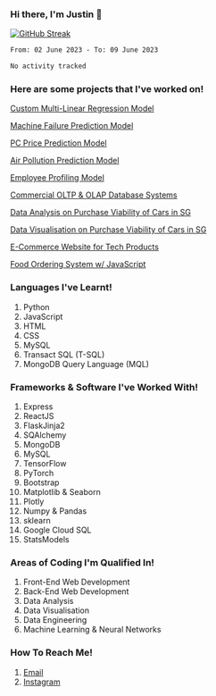 ### Hi there, I'm Justin 👋

[![GitHub Streak](http://github-readme-streak-stats.herokuapp.com?user=amidstdebug&theme=midnight-purple&hide_border=true&date_format=j%20M%5B%20Y%5D)](https://git.io/streak-stats)

<!--START_SECTION:waka-->

```txt
From: 02 June 2023 - To: 09 June 2023

No activity tracked
```

<!--END_SECTION:waka-->

### Here are some projects that I've worked on!
[Custom Multi-Linear Regression Model](https://github.com/amidstdebug/DAAA-Y2-S1/blob/main/Maths/CA2/Maths%20Assignment%202.docx)

[Machine Failure Prediction Model](https://github.com/amidstdebug/DAAA-Y2-S1/tree/main/AI%20%26%20Machine%20Learning/CA1/Machine%20Failure%20Prediction%20Model)

[PC Price Prediction Model](https://github.com/amidstdebug/DAAA-Y2-S1/tree/main/AI%20%26%20Machine%20Learning/CA1/PC%20Price%20Prediction%20Model)

[Air Pollution Prediction Model](https://github.com/amidstdebug/DAAA-Y2-S1/tree/main/AI%20%26%20Machine%20Learning/CA2/Air%20Pollution%20Prediction%20Model)

[Employee Profiling Model](https://github.com/amidstdebug/DAAA-Y2-S1/tree/main/AI%20%26%20Machine%20Learning/CA2/Employee%20Profiling%20Model)

[Commercial OLTP & OLAP Database Systems](https://github.com/amidstdebug/DAAA-Y2-S1/tree/main/Data%20Engineering/CA2/Main%20Branch)

[Data Analysis on Purchase Viability of Cars in SG](https://github.com/amidstdebug/DAAA-Sem-2/tree/main/PDAS/DAAA1B04_2112646_Justin_Wong_Juin_Hng)

[Data Visualisation on Purchase Viability of Cars in SG](https://github.com/amidstdebug/DAAA-Sem-2/tree/main/DAVI/P2112646_Justin_Wong_Juin_Hng)

[E-Commerce Website for Tech Products](https://github.com/amidstdebug/DAAA-Sem-2/tree/main/BEWD/Assignments/bed-assignment-2)

[Food Ordering System w/ JavaScript](https://github.com/amidstdebug/Restaurant-Ordering-System)



### Languages I've Learnt!
1. Python
2. JavaScript
3. HTML
4. CSS
5. MySQL
6. Transact SQL (T-SQL)
7. MongoDB Query Language (MQL)

### Frameworks & Software I've Worked With!
1. Express
2. ReactJS
3. FlaskJinja2 
4. SQAlchemy
5. MongoDB
6. MySQL
7. TensorFlow
8. PyTorch
9. Bootstrap
10. Matplotlib & Seaborn
11. Plotly
12. Numpy & Pandas
13. sklearn
14. Google Cloud SQL
15. StatsModels

### Areas of Coding I'm Qualified In!
1. Front-End Web Development
2. Back-End Web Development
3. Data Analysis
4. Data Visualisation
5. Data Engineering
6. Machine Learning & Neural Networks


### How To Reach Me!
1. [Email](mailto:work@jwjh.onmicrosoft.com)
2. [Instagram](https://www.instagram.com/1kdegree)

